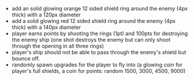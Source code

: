- add an solid glowing orange 12 sided shield ring around the enemy (4px thick) with a 120px diameter
- add a solid glowing red 12 sided shield ring around the enemy (4px thick) with a 140px diameter
- player earns points by shooting the rings (1pt) and 100pts for destroying the enemy ship (one shot destroys the enemy but can only shoot through the opening in all three rings)
- player's ship should not be able to pass through the enemy's shield but bounce off.
- randomly spawn upgrades for the player to fly into (a glowing coin for player's full shields, a coin for points: random 1500, 3000, 4500, 9000)
